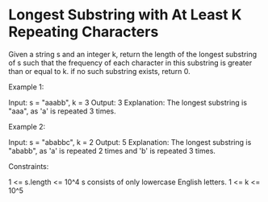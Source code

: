 # Longest Substring with At Least K Repeating Characters

Given a string s and an integer k, return the length of the longest substring of s such that the frequency of each character in this substring is greater than or equal to k.
if no such substring exists, return 0.

Example 1:

Input: s = "aaabb", k = 3
Output: 3
Explanation: The longest substring is "aaa", as 'a' is repeated 3 times.

Example 2:

Input: s = "ababbc", k = 2
Output: 5
Explanation: The longest substring is "ababb", as 'a' is repeated 2 times and 'b' is repeated 3 times.

Constraints:

1 <= s.length <= 10^4
s consists of only lowercase English letters.
1 <= k <= 10^5
